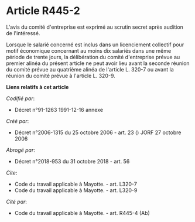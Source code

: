 # Article R445-2

L'avis du comité d'entreprise est exprimé au scrutin secret après audition de l'intéressé. 

Lorsque le salarié concerné est inclus dans un licenciement collectif pour motif économique concernant au moins dix salariés
dans une même période de trente jours, la délibération du comité d'entreprise prévue au premier alinéa du présent article ne
peut avoir lieu avant la seconde réunion du comité prévue au quatrième alinéa de l'article L. 320-7 ou avant la réunion du
comité prévue à l'article L. 320-9.

**Liens relatifs à cet article**

_Codifié par_:

  - Décret n°91-1263 1991-12-16 annexe

_Créé par_:

  - Décret n°2006-1315 du 25 octobre 2006 - art. 23 () JORF 27 octobre 2006

_Abrogé par_:

  - Décret n°2018-953 du 31 octobre 2018 - art. 56

_Cite_:

  - Code du travail applicable à Mayotte. - art. L320-7
  - Code du travail applicable à Mayotte. - art. L320-9

_Cité par_:

  - Code du travail applicable à Mayotte. - art. R445-4 (Ab)

